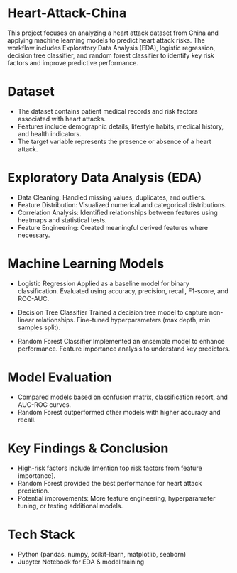# Heart-Attack-China
This project focuses on analyzing a heart attack dataset from China and applying machine learning models to predict heart attack risks. The workflow includes Exploratory Data Analysis (EDA), logistic regression, decision tree classifier, and random forest classifier to identify key risk factors and improve predictive performance.

# Dataset
- The dataset contains patient medical records and risk factors associated with heart attacks.
- Features include demographic details, lifestyle habits, medical history, and health indicators.
- The target variable represents the presence or absence of a heart attack.

# Exploratory Data Analysis (EDA)
- Data Cleaning: Handled missing values, duplicates, and outliers.
- Feature Distribution: Visualized numerical and categorical distributions.
- Correlation Analysis: Identified relationships between features using heatmaps and statistical tests.
- Feature Engineering: Created meaningful derived features where necessary.

# Machine Learning Models
- Logistic Regression
Applied as a baseline model for binary classification.
Evaluated using accuracy, precision, recall, F1-score, and ROC-AUC.

- Decision Tree Classifier
Trained a decision tree model to capture non-linear relationships.
Fine-tuned hyperparameters (max depth, min samples split).

- Random Forest Classifier
Implemented an ensemble model to enhance performance.
Feature importance analysis to understand key predictors.

# Model Evaluation
- Compared models based on confusion matrix, classification report, and AUC-ROC curves.
- Random Forest outperformed other models with higher accuracy and recall.

# Key Findings & Conclusion
- High-risk factors include [mention top risk factors from feature importance].
- Random Forest provided the best performance for heart attack prediction.
- Potential improvements: More feature engineering, hyperparameter tuning, or testing additional models.

# Tech Stack
- Python (pandas, numpy, scikit-learn, matplotlib, seaborn)
- Jupyter Notebook for EDA & model training
